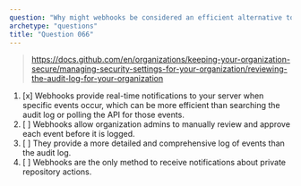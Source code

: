 ```yaml
---
question: "Why might webhooks be considered an efficient alternative to the audit log or API polling in certain use cases within GitHub organizations?"
archetype: "questions"
title: "Question 066"
---
```


> https://docs.github.com/en/organizations/keeping-your-organization-secure/managing-security-settings-for-your-organization/reviewing-the-audit-log-for-your-organization
1. [x] Webhooks provide real-time notifications to your server when specific events occur, which can be more efficient than searching the audit log or polling the API for those events.
1. [ ] Webhooks allow organization admins to manually review and approve each event before it is logged.
1. [ ] They provide a more detailed and comprehensive log of events than the audit log.
1. [ ] Webhooks are the only method to receive notifications about private repository actions.
